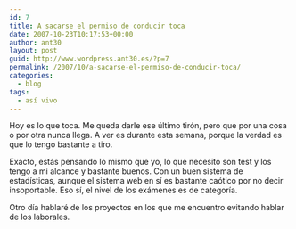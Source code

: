```yaml
---
id: 7
title: A sacarse el permiso de conducir toca
date: 2007-10-23T10:17:53+00:00
author: ant30
layout: post
guid: http://www.wordpress.ant30.es/?p=7
permalink: /2007/10/a-sacarse-el-permiso-de-conducir-toca/
categories:
  - blog
tags:
  - así vivo
---
```

Hoy es lo que toca. Me queda darle ese último tirón, pero que por una cosa o
por otra nunca llega. A ver es durante esta semana, porque la verdad es que lo
tengo bastante a tiro.

Exacto, estás pensando lo mismo que yo, lo que necesito son test y los tengo a
mi alcance y bastante buenos. Con un buen sistema de estadísticas, aunque el
sistema web en sí es bastante caótico por no decir insoportable. Eso sí, el
nivel de los exámenes es de categoría.

Otro día hablaré de los proyectos en los que me encuentro evitando hablar de
los laborales.
